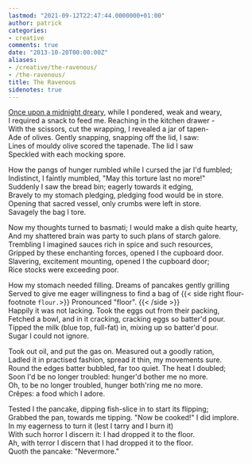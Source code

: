 ```yaml
---
lastmod: "2021-09-12T22:47:44.0000000+01:00"
author: patrick
categories:
- creative
comments: true
date: "2013-10-20T00:00:00Z"
aliases:
- /creative/the-ravenous/
- /the-ravenous/
title: The Ravenous
sidenotes: true
---
```

[Once upon a midnight dreary][1], while I pondered, weak and weary,  
I required a snack to feed me. Reaching in the kitchen drawer -  
With the scissors, cut the wrapping, I revealed a jar of tapen-  
Ade of olives. Gently snapping, snapping off the lid, I saw:  
Lines of mouldy olive scored the tapenade. The lid I saw  
Speckled with each mocking spore.

How the pangs of hunger rumbled while I cursed the jar I'd fumbled;  
Indistinct, I faintly mumbled, "May this torture last no more!"  
Suddenly I saw the bread bin; eagerly towards it edging,  
Bravely to my stomach pledging, pledging food would be in store.  
Opening that sacred vessel, only crumbs were left in store.  
Savagely the bag I tore.

Now my thoughts turned to basmati; I would make a dish quite hearty,  
And my shattered brain was party to such plans of starch galore.  
Trembling I imagined sauces rich in spice and such resources,  
Gripped by these enchanting forces, opened I the cupboard door.  
Slavering, excitement mounting, opened I the cupboard door;  
Rice stocks were exceeding poor.

How my stomach needed filling. Dreams of pancakes gently grilling  
Served to give me eager willingness to find a bag of {{< side right flour-footnote `flour.`>}} Pronounced "floor". {{< /side >}}  
Happily it was not lacking. Took the eggs out from their packing,  
Fetched a bowl, and in it cracking, cracking eggs so batter'd pour.  
Tipped the milk (blue top, full-fat) in, mixing up so batter'd pour.  
Sugar I could not ignore.

Took out oil, and put the gas on. Measured out a goodly ration,  
Ladled it in practised fashion, spread it thin, my movements sure.  
Round the edges batter bubbled, far too quiet. The heat I doubled;  
Soon I'd be no longer troubled: hunger'd bother me no more.  
Oh, to be no longer troubled, hunger both'ring me no more.  
Crêpes: a food which I adore.

Tested I the pancake, dipping fish-slice in to start its flipping;  
Grabbed the pan, towards me tipping. "Now be cooked!" I did implore.  
In my eagerness to turn it (lest I tarry and I burn it)  
With such horror I discern it: I had dropped it to the floor.  
Ah, with terror I discern that I had dropped it to the floor.  
Quoth the pancake: "Nevermore."

 [1]: https://en.wikipedia.org/wiki/The_Raven "The Raven Wikipedia page"
